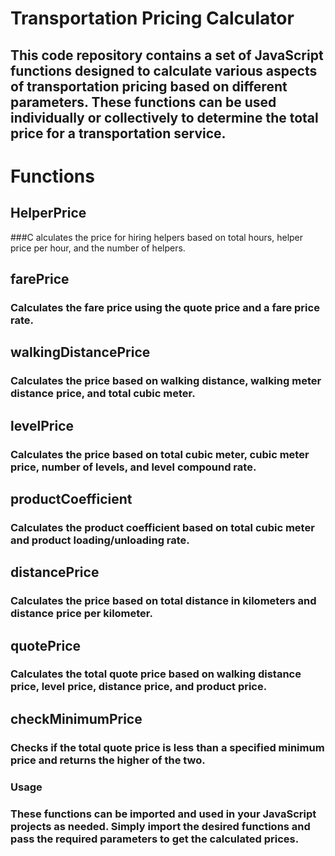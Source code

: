 # Transportation Pricing Calculator
## This code repository contains a set of JavaScript functions designed to calculate various aspects of transportation pricing based on different parameters. These functions can be used individually or collectively to determine the total price for a transportation service.

# Functions

## HelperPrice
###C alculates the price for hiring helpers based on total hours, helper price per hour, and the number of helpers.

## farePrice
### Calculates the fare price using the quote price and a fare price rate.

## walkingDistancePrice
### Calculates the price based on walking distance, walking meter distance price, and total cubic meter.

## levelPrice
### Calculates the price based on total cubic meter, cubic meter price, number of levels, and level compound rate.

## productCoefficient
### Calculates the product coefficient based on total cubic meter and product loading/unloading rate.

## distancePrice
### Calculates the price based on total distance in kilometers and distance price per kilometer.

## quotePrice
### Calculates the total quote price based on walking distance price, level price, distance price, and product price.

## checkMinimumPrice
### Checks if the total quote price is less than a specified minimum price and returns the higher of the two.

### Usage
### These functions can be imported and used in your JavaScript projects as needed. Simply import the desired functions and pass the required parameters to get the calculated prices.

